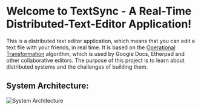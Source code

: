 # Welcome to TextSync - A Real-Time Distributed-Text-Editor Application!
This is a distributed text editor application, which means that you can edit a text file with your friends, in real time. It is based on the [Operational Transformation](https://en.wikipedia.org/wiki/Operational_transformation) algorithm, which is used by Google Docs, Etherpad and other collaborative editors.
The purpose of this project is to learn about distributed systems and the challenges of building them.

## System Architecture:
![System Architecture](https://github.com/BrenoFariasdaSilva/TextSync/blob/main/assets/TextSync-PT.png)

